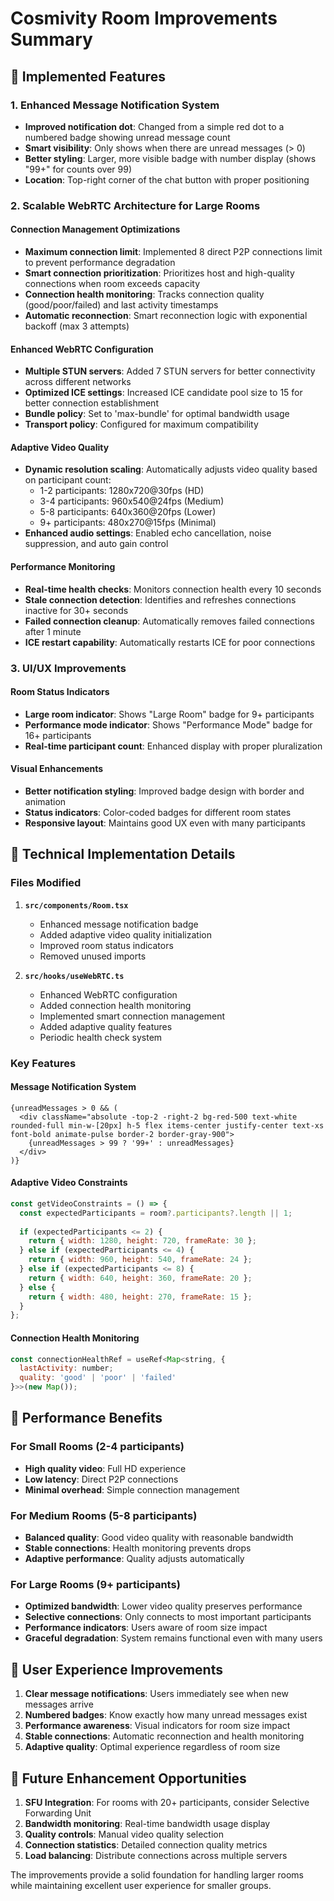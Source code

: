 # Cosmivity Room Improvements Summary

## 🎯 Implemented Features

### 1. Enhanced Message Notification System
- **Improved notification dot**: Changed from a simple red dot to a numbered badge showing unread message count
- **Smart visibility**: Only shows when there are unread messages (> 0)
- **Better styling**: Larger, more visible badge with number display (shows "99+" for counts over 99)
- **Location**: Top-right corner of the chat button with proper positioning

### 2. Scalable WebRTC Architecture for Large Rooms

#### Connection Management Optimizations
- **Maximum connection limit**: Implemented 8 direct P2P connections limit to prevent performance degradation
- **Smart connection prioritization**: Prioritizes host and high-quality connections when room exceeds capacity
- **Connection health monitoring**: Tracks connection quality (good/poor/failed) and last activity timestamps
- **Automatic reconnection**: Smart reconnection logic with exponential backoff (max 3 attempts)

#### Enhanced WebRTC Configuration
- **Multiple STUN servers**: Added 7 STUN servers for better connectivity across different networks
- **Optimized ICE settings**: Increased ICE candidate pool size to 15 for better connection establishment
- **Bundle policy**: Set to 'max-bundle' for optimal bandwidth usage
- **Transport policy**: Configured for maximum compatibility

#### Adaptive Video Quality
- **Dynamic resolution scaling**: Automatically adjusts video quality based on participant count:
  - 1-2 participants: 1280x720@30fps (HD)
  - 3-4 participants: 960x540@24fps (Medium)
  - 5-8 participants: 640x360@20fps (Lower)
  - 9+ participants: 480x270@15fps (Minimal)
- **Enhanced audio settings**: Enabled echo cancellation, noise suppression, and auto gain control

#### Performance Monitoring
- **Real-time health checks**: Monitors connection health every 10 seconds
- **Stale connection detection**: Identifies and refreshes connections inactive for 30+ seconds
- **Failed connection cleanup**: Automatically removes failed connections after 1 minute
- **ICE restart capability**: Automatically restarts ICE for poor connections

### 3. UI/UX Improvements

#### Room Status Indicators
- **Large room indicator**: Shows "Large Room" badge for 9+ participants
- **Performance mode indicator**: Shows "Performance Mode" badge for 16+ participants
- **Real-time participant count**: Enhanced display with proper pluralization

#### Visual Enhancements
- **Better notification styling**: Improved badge design with border and animation
- **Status indicators**: Color-coded badges for different room states
- **Responsive layout**: Maintains good UX even with many participants

## 🔧 Technical Implementation Details

### Files Modified
1. **`src/components/Room.tsx`**
   - Enhanced message notification badge
   - Added adaptive video quality initialization
   - Improved room status indicators
   - Removed unused imports

2. **`src/hooks/useWebRTC.ts`**
   - Enhanced WebRTC configuration
   - Added connection health monitoring
   - Implemented smart connection management
   - Added adaptive quality features
   - Periodic health check system

### Key Features

#### Message Notification System
```tsx
{unreadMessages > 0 && (
  <div className="absolute -top-2 -right-2 bg-red-500 text-white rounded-full min-w-[20px] h-5 flex items-center justify-center text-xs font-bold animate-pulse border-2 border-gray-900">
    {unreadMessages > 99 ? '99+' : unreadMessages}
  </div>
)}
```

#### Adaptive Video Constraints
```javascript
const getVideoConstraints = () => {
  const expectedParticipants = room?.participants?.length || 1;
  
  if (expectedParticipants <= 2) {
    return { width: 1280, height: 720, frameRate: 30 };
  } else if (expectedParticipants <= 4) {
    return { width: 960, height: 540, frameRate: 24 };
  } else if (expectedParticipants <= 8) {
    return { width: 640, height: 360, frameRate: 20 };
  } else {
    return { width: 480, height: 270, frameRate: 15 };
  }
};
```

#### Connection Health Monitoring
```javascript
const connectionHealthRef = useRef<Map<string, { 
  lastActivity: number; 
  quality: 'good' | 'poor' | 'failed' 
}>>(new Map());
```

## 🚀 Performance Benefits

### For Small Rooms (2-4 participants)
- **High quality video**: Full HD experience
- **Low latency**: Direct P2P connections
- **Minimal overhead**: Simple connection management

### For Medium Rooms (5-8 participants)
- **Balanced quality**: Good video quality with reasonable bandwidth
- **Stable connections**: Health monitoring prevents drops
- **Adaptive performance**: Quality adjusts automatically

### For Large Rooms (9+ participants)
- **Optimized bandwidth**: Lower video quality preserves performance
- **Selective connections**: Only connects to most important participants
- **Performance indicators**: Users aware of room size impact
- **Graceful degradation**: System remains functional even with many users

## 🎯 User Experience Improvements

1. **Clear message notifications**: Users immediately see when new messages arrive
2. **Numbered badges**: Know exactly how many unread messages exist
3. **Performance awareness**: Visual indicators for room size impact
4. **Stable connections**: Automatic reconnection and health monitoring
5. **Adaptive quality**: Optimal experience regardless of room size

## 🔮 Future Enhancement Opportunities

1. **SFU Integration**: For rooms with 20+ participants, consider Selective Forwarding Unit
2. **Bandwidth monitoring**: Real-time bandwidth usage display
3. **Quality controls**: Manual video quality selection
4. **Connection statistics**: Detailed connection quality metrics
5. **Load balancing**: Distribute connections across multiple servers

The improvements provide a solid foundation for handling larger rooms while maintaining excellent user experience for smaller groups.
